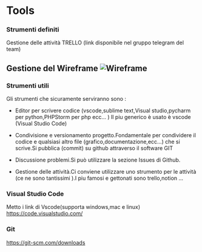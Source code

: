 
# Tools

### Strumenti definiti
Gestione delle attività TRELLO (link disponibile nel gruppo telegram del team)

Gestione del Wireframe
![Wireframe](wireframeboo.svg "Wireframe - Bozza")
---
### Strumenti utili

Gli strumenti che sicuramente serviranno sono :
- Editor per scrivere codice (vscode,sublime text,Visual studio,pycharm per python,PHPStorm per php ecc...  )
      Il piu generico è usato è vscode (Visual Studio Code)

- Condivisione e versionamento progetto.Fondamentale per condividere il codice e qualsiasi altro file (grafico,documentazione,ecc...) che si scrive.Si pubblica (commit) su github attraverso il software GIT

- Discussione problemi.Si può utilizzare la sezione Issues di Github.

- Gestione delle attività.Ci conviene utilizzare uno strumento per le attività (ce ne sono tantissimi ).I piu famosi e gettonati sono trello,notion ...

### Visual Studio Code
Metto i link di Vscode(supporta windows,mac e linux)
https://code.visualstudio.com/
### Git 
https://git-scm.com/downloads